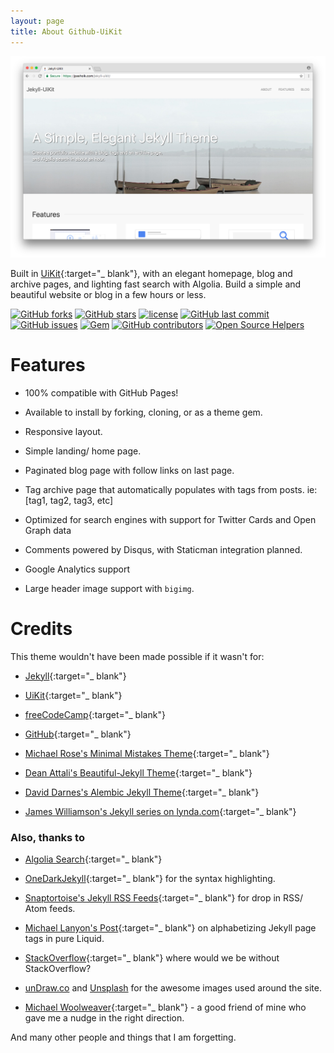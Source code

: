 ```yaml
---
layout: page
title: About Github-UiKit
---
```


![Jekyll-UiKit](/Screenshot.png)

Built in [UiKit](https://getuikit.com/){:target="_ blank"}, with an elegant homepage, blog and archive pages, and lighting fast search with Algolia. Build a simple and beautiful website or blog in a few hours or less.

[![GitHub forks](https://img.shields.io/github/forks/jpasholk/jekyll-uikit.svg?style=social&label=Fork)](https://github.com/jpasholk/jekyll-uikit/fork/)
[![GitHub stars](https://img.shields.io/github/stars/jpasholk/jekyll-uikit.svg?style=social&label=Stars)](https://github.com/jpasholk/jekyll-uikit/stargazers)
[![license](https://img.shields.io/github/license/jpasholk/jekyll-uikit.svg)](https://github.com/jpasholk/jekyll-uikit/blob/master/LICENSE.txt)
[![GitHub last commit](https://img.shields.io/github/last-commit/jpasholk/jekyll-uikit.svg)](https://github.com/jpasholk/jekyll-uikit/commits/master)
[![GitHub issues](https://img.shields.io/github/issues-raw/jpasholk/jekyll-uikit.svg)](https://github.com/jpasholk/jekyll-uikit/issues?q=is%3Aissue+is%3Aopen+sort%3Aupdated-desc)
[![Gem](https://img.shields.io/gem/dt/jekyll-uikit.svg)](https://rubygems.org/gems/jekyll-uikit)
[![GitHub contributors](https://img.shields.io/github/contributors/jpasholk/jekyll-uikit.svg)](https://github.com/jpasholk/jekyll-uikit/graphs/contributors)
[![Open Source Helpers](https://www.codetriage.com/jpasholk/jekyll-uikit/badges/users.svg)](https://www.codetriage.com/jpasholk/jekyll-uikit)

# Features

* 100% compatible with GitHub Pages!

* Available to install by forking, cloning, or as a theme gem.

* Responsive layout.

* Simple landing/ home page.

* Paginated blog page with follow links on last page.

* Tag archive page that automatically populates with tags from posts. ie: [tag1, tag2, tag3, etc]

* Optimized for search engines with support for Twitter Cards and Open Graph data

* Comments powered by Disqus, with Staticman integration planned.

* Google Analytics support

* Large header image support with `bigimg`.

# Credits

This theme wouldn't have been made possible if it wasn't for:

* [Jekyll](https://jekyllrb.com/){:target="_ blank"}

* [UiKit](https://getuikit.com/){:target="_ blank"}

* [freeCodeCamp](https://www.freecodecamp.org/){:target="_ blank"}

* [GitHub](https://www.github.com/){:target="_ blank"}

* [Michael Rose's Minimal Mistakes Theme](https://github.com/mmistakes/minimal-mistakes){:target="_ blank"}

* [Dean Attali's Beautiful-Jekyll Theme](https://github.com/daattali/beautiful-jekyll){:target="_ blank"}

* [David Darnes's Alembic Jekyll Theme](https://github.com/daviddarnes/alembic){:target="_ blank"}

* [James Williamson's Jekyll series on lynda.com](https://www.lynda.com/Jekyll-tutorials/Jekyll-Web-Designers/383124-2.html){:target="_ blank"}

### Also, thanks to

* [Algolia Search](https://www.algolia.com/){:target="_ blank"}

* [OneDarkJekyll](https://github.com/mgyongyosi/OneDarkJekyll){:target="_ blank"} for the syntax highlighting.

* [Snaptortoise's Jekyll RSS Feeds](https://github.com/snaptortoise/jekyll-rss-feeds){:target="_ blank"} for drop in RSS/ Atom feeds.

* [Michael Lanyon's Post](https://blog.lanyonm.org/articles/2013/11/21/alphabetize-jekyll-page-tags-pure-liquid.html){:target="_ blank"} on alphabetizing Jekyll page tags in pure Liquid.

* [StackOverflow](https://stackoverflow.com/search?q=Jekyll){:target="_ blank"} where would we be without StackOverflow?

* [unDraw.co](https://undraw.co) and [Unsplash](https://unsplash.com) for the awesome images used around the site.

* [Michael Woolweaver](https://github.com/mwoolweaver){:target="_ blank"} - a good friend of mine who gave me a nudge in the right direction.

And many other people and things that I am forgetting.
